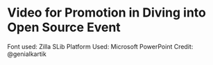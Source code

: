 # Video for Promotion in Diving into Open Source Event
 Font used: Zilla SLib
 Platform Used: Microsoft PowerPoint
 Credit: @genialkartik
